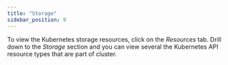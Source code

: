```yaml
---
title: "Storage"
sidebar_position: 9
---
```


To view the Kubernetes storage resources, click on the <i>Resources</i> tab. Drill down to the <i>Storage</i> section and you can view several the Kubernetes API resource types that are part of cluster.



